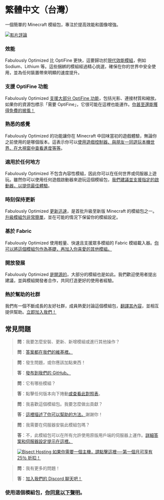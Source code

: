 # 繁體中文（台灣）

一個簡單的 Minecraft 模組包，專注於提高效能和圖像增強。

[![影片評論](https://img.youtube.com/vi/bb8G9X5Q_4I/hqdefault.jpg)](https://www.youtube.com/watch?v=bb8G9X5Q_4I)

### 效能

Fabulously Optimized 比 OptiFine 更快，這要歸功於[現代效能模組][1]，例如 Sodium、Lithium 等。這些捆綁的模組經過精心挑選，確保在你的世界中安全使用，並為任何裝置帶來明顯的速度提升。

### 支援 OptiFine 功能

Fabulously Optimized [支援大部分 OptiFine 功能][2]，包括光影、連接材質和縮放。如果你的資源包標示「需要 OptiFine」，它很可能在這裡也能運作。[你甚至還能獲得免費的披風！][3]

### 熟悉的感覺

Fabulously Optimized 的功能讓你在 Minecraft 中回味當初的遊戲體驗，無論你之前使用的是哪個版本。這表示你可以[使用遊戲控制器、與朋友一同遊玩本機世界、在大視窗中查看進度等等][4]。

### 適用於任何地方

Fabulously Optimized 不包含內容性模組，因此你可以在任何世界或伺服器上遊玩。雖然你可以使用任何遊戲啟動器來遊玩這個模組包，[我們建議並支援指定的啟動器，以提供最佳體驗][5]。

### 時刻保持更新

Fabulously Optimized [更新迅速][6]，是首批升級至新版 Minecraft 的模組包之一。[升級模組包非常簡單][7]，並在可能的情況下保留你的模組設定。

### 基於 Fabric

Fabulously Optimized 使用輕量、快速且支援眾多模組的 Fabric 模組載入器。[你可以將這個模組包作為基礎，再加入你喜愛的其他模組。][8]

### 開放發展

Fabulously Optimized [是開源的][9]，大部分的模組也是如此。我們歡迎使用者提出建議，並與模組開發者合作，共同打造更好的使用者經驗。

### 熱於幫助的社群

我們有一個不斷成長的友好社群，成員熱愛討論這個模組包，[翻譯其內容][10]，並相互提供幫助。[立即加入我們！][11]

## 常見問題

> **問**：我要怎麼安裝、更新、新增模組或進行其他操作？
> 
> **問**：[答案都在我們的維基裡。][12]


> **問**：發生問題，或你應該加點東西！
> 
> **答**：[發布到我們的 GitHub。][9]


> **問**：它有哪些模組？
> 
> **答**：點擊任何版本向下捲動[或查看此對照表][1]。


> **問**：我喜歡這個模組包。我要怎麼做出貢獻？
> 
> **答**：[這裡描述了你可以幫助的方法。][13]謝謝你！


> **問**：我需要在伺服器安裝此模組包嗎？
> 
> **答**：不，此模組包可以在所有允許使用原版用戶端的伺服器上運作。[詳細答案和伺服器設定提示在這裡。][14]
> 
> [![Bisect Hosting](https://i.ibb.co/gr9mSxW/image.png) 如果你需要一個主機，請點擊這裡──第一個月可享有 25％ 折扣！][15]


> **問**：我有更多的問題！
> 
> **答**：[加入我們的 Discord 聊天吧！][11]

### 使用這個模組包，[你同意以下聲明][16]。

[1]: https://github.com/Fabulously-Optimized/fabulously-optimized/blob/main/INCLUDED-MODS.md#smooth

[1]: https://github.com/Fabulously-Optimized/fabulously-optimized/blob/main/INCLUDED-MODS.md#smooth
[2]: https://wiki.download.fo/readme/give-up-optifine
[3]: https://wiki.download.fo/readme/free-cape
[4]: https://github.com/Fabulously-Optimized/fabulously-optimized/blob/main/INCLUDED-MODS.md#functional
[5]: https://github.com/Fabulously-Optimized/fabulously-optimized#downloads
[6]: https://download.fo/changelog
[7]: https://wiki.download.fo/readme/update-instructions
[8]: https://wiki.download.fo/readme/adding-more-mods
[9]: https://download.fo/github
[9]: https://download.fo/github
[10]: https://download.fo/translate
[11]: https://download.fo/discord
[11]: https://download.fo/discord
[12]: https://wiki.download.fo
[13]: https://download.fo/thanks
[14]: https://wiki.download.fo/readme/server-setup
[15]: https://download.fo/host
[16]: https://download.fo/terms

